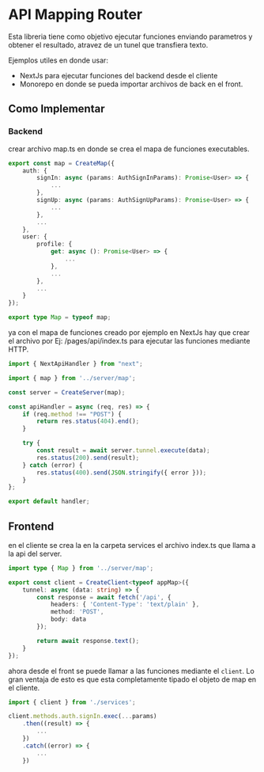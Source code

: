 # API Mapping Router
Esta libreria tiene como objetivo ejecutar funciones 
enviando parametros y obtener el resultado, atravez 
de un tunel que transfiera texto.

Ejemplos utiles en donde usar:

- NextJs para ejecutar funciones del backend desde 
el cliente
- Monorepo en donde se pueda importar archivos de back
en el front.

## Como Implementar 

### Backend
crear archivo map.ts en donde se crea el mapa de funciones
executables.

```ts
export const map = CreateMap({
    auth: {
        signIn: async (params: AuthSignInParams): Promise<User> => {
            ...
        }, 
        signUp: async (params: AuthSignUpParams): Promise<User> => {
            ...
        },
        ...
    },
    user: {
        profile: {
            get: async (): Promise<User> => {
                ...
            },
            ...
        },
        ...
    }
});

export type Map = typeof map;
```

ya con el mapa de funciones creado por ejemplo en NextJs
hay que crear el archivo por Ej: /pages/api/index.ts 
para ejecutar las funciones mediante HTTP.

```ts
import { NextApiHandler } from "next";

import { map } from '../server/map';

const server = CreateServer(map);

const apiHandler = async (req, res) => {
    if (req.method !== "POST") {
        return res.status(404).end();
    }

    try {
        const result = await server.tunnel.execute(data);
        res.status(200).send(result);
    } catch (error) {
        res.status(400).send(JSON.stringify({ error }));
    }
};

export default handler;
```

## Frontend

en el cliente se crea la en la carpeta services el archivo
index.ts que llama a la api del server.

```ts
import type { Map } from '../server/map';

export const client = CreateClient<typeof appMap>({
    tunnel: async (data: string) => {
        const response = await fetch('/api', {
            headers: { 'Content-Type': 'text/plain' },
            method: 'POST',
            body: data
        });

	    return await response.text();
    }
});
```

ahora desde el front se puede llamar a las funciones mediante
el `client`. Lo gran ventaja de esto es que esta completamente
tipado el objeto de map en el cliente.

```ts
import { client } from './services';

client.methods.auth.signIn.exec(...params)
    .then((result) => {
        ...
    })
    .catch((error) => {
        ...
    })

```